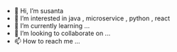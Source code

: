 - 👋 Hi, I’m susanta
- 👀 I’m interested in java , microservice , python , react  
- 🌱 I’m currently learning ...
- 💞️ I’m looking to collaborate on ...
- 📫 How to reach me ...

<!---
01susanta/01susanta is a ✨ special ✨ repository because its `README.md` (this file) appears on your GitHub profile.
You can click the Preview link to take a look at your changes.
--->
